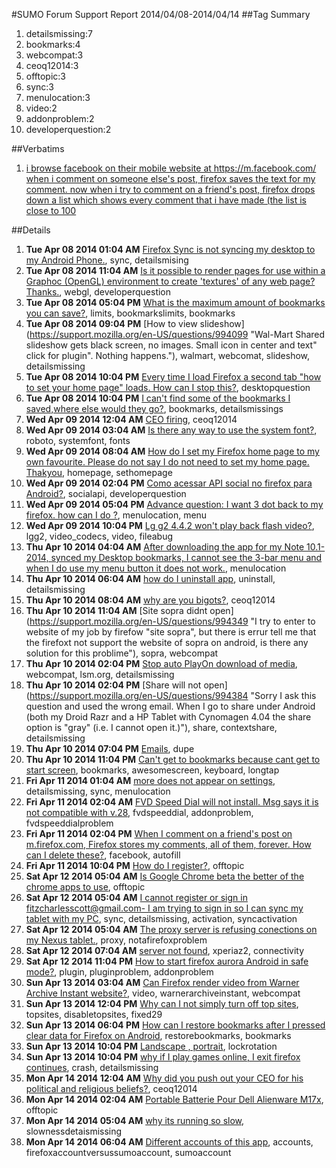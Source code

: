 #SUMO Forum Support Report  2014/04/08-2014/04/14
##Tag Summary
1. detailsmissing:7
1. bookmarks:4
1. webcompat:3
1. ceoq12014:3
1. offtopic:3
1. sync:3
1. menulocation:3
1. video:2
1. addonproblem:2
1. developerquestion:2

##Verbatims
1. [i browse facebook on their mobile website at https://m.facebook.com/ when i comment on someone else's post, firefox saves the text for my comment. now when i try to comment on a friend's post, firefox drops down a list which shows every comment that i have made (the list is close to 100](https://support.mozilla.org/en-US/questions/994548)

##Details
1. **Tue Apr 08 2014 01:04 AM** [Firefox Sync is not syncing my desktop to my Android Phone.](https://support.mozilla.org/en-US/questions/993944 "I have signed into Mozilla on my desktop and on my Android Phone. On both devices Firefox is my default browser and both use the Beta 29.0 Firefox to utilize the new Sync. Is there a delay in the syncing process or what? I am unsure as to how this works and am simply becoming frustrated with the effort it is taking to get this done. Does anyone have an idea as to why they aren't syncing?"), sync, detailsmising
1. **Tue Apr 08 2014 11:04 AM** [Is it possible to render pages for use within a Graphoc (OpenGL) environment to create 'textures' of any web page? Thanks.](https://support.mozilla.org/en-US/questions/994005 "In my app - on Android (Java) and iPhone (Objective-C) - I have an OpenGL Graphics context where I'd like to display any web page on a 'sign' or 'virtual screen'.
Are there libraries which I could plug in to to render pages as a texture for use with OpenGL 'objects'?"), webgl, developerquestion
1. **Tue Apr 08 2014 05:04 PM** [What is the maximum amount of bookmarks you can save?](https://support.mozilla.org/en-US/questions/994059 "What is the maximum amount of bookmarks? Can you create files to sort bookmarks?"), limits, bookmarkslimits, bookmarks
1. **Tue Apr 08 2014 09:04 PM** [How to view slideshow](https://support.mozilla.org/en-US/questions/994099 "Wal-Mart Shared slideshow gets black screen,  no images.  Small icon in center and text" click for plugin". Nothing happens."), walmart, webcomat, slideshow, detailsmissing
1. **Tue Apr 08 2014 10:04 PM** [Every time I load Firefox a second tab "how to set your home page" loads. How can I stop this?](https://support.mozilla.org/en-US/questions/994103 "how can i stop this?"), desktopquestion
1. **Tue Apr 08 2014 10:04 PM** [I can't find some of the bookmarks I saved,where else would they go?](https://support.mozilla.org/en-US/questions/994106 "Is there a way to see all of my bookmarks?"), bookmarks, detailsmissings
1. **Wed Apr 09 2014 12:04 AM** [CEO firing](https://support.mozilla.org/en-US/questions/994127 "Your firing of the CEO is outrageous. I will no longer be using Firefox"), ceoq12014
1. **Wed Apr 09 2014 03:04 AM** [Is there any way to use the system font?](https://support.mozilla.org/en-US/questions/994143 "Firefox for Android uses a font that is not the default Android system font (Roboto), and I would much prefer to use that font. Is there any way to change the font Firefox for Android uses?"), roboto, systemfont, fonts
1. **Wed Apr 09 2014 08:04 AM** [How do I set my Firefox home page to my own favourite. Please do not say I do not need to set my home page.            Thakyou](https://support.mozilla.org/en-US/questions/994167 "Please answer the above question."), homepage, sethomepage
1. **Wed Apr 09 2014 02:04 PM** [Como acessar API social no firefox para Android?](https://support.mozilla.org/en-US/questions/994202 "Eu me conectei a uma API social no firefox desktop, queria saber como fazer isso no android"), socialapi, developerquestion
1. **Wed Apr 09 2014 05:04 PM** [Advance question: I want 3 dot  back to my firefox. how can I do ?](https://support.mozilla.org/en-US/questions/994238 "When I hide my soft keys on my  screen --changing qemu.hw.mainkeys in build.prop , I can't  do the settings and others. I want 3 dot in firefox . Addons I prefer ,or a config entry (to about:config) making Firefox know it is a no-hardkey android. 
It makes me WQNMLGB."), menulocation, menu
1. **Wed Apr 09 2014 10:04 PM** [Lg g2 4.4.2 won't play back flash video?](https://support.mozilla.org/en-US/questions/994288 "I'm having an issue playing back flash video. I'm on stock KitKat unrooted, etc."), lgg2, video_codecs, video, fileabug
1. **Thu Apr 10 2014 04:04 AM** [After downloading the app for my Note 10.1-2014, synced my Desktop bookmarks, I cannot see the 3-bar menu and when I do use my menu button it does not work.](https://support.mozilla.org/en-US/questions/994321 "I have searched all the ways I know about this. I have FF V28 on my PC."), menulocation
1. **Thu Apr 10 2014 06:04 AM** [how do I uninstall app](https://support.mozilla.org/en-US/questions/994334 "How do I uninstall app I downloaded from firefox market place"), uninstall, detailsmissing
1. **Thu Apr 10 2014 08:04 AM** [why are you bigots?](https://support.mozilla.org/en-US/questions/994342 "I have removed firefox from my PC, and will never use your products again after you forced your CEO to resign because he donated $1000 to proposition 8."), ceoq12014
1. **Thu Apr 10 2014 11:04 AM** [Site sopra didnt open](https://support.mozilla.org/en-US/questions/994349 "I try to enter to website of my job by firefow "site sopra", but there is errur tell me that the firefoxt not support the website of sopra on android, is there any solution for this problime"), sopra, webcompat
1. **Thu Apr 10 2014 02:04 PM** [Stop auto PlayOn download of media](https://support.mozilla.org/en-US/questions/994383 "Downloading from"), webcompat, lsm.org, detailsmissing
1. **Thu Apr 10 2014 02:04 PM** [Share will not open](https://support.mozilla.org/en-US/questions/994384 "Sorry I ask this question and used the wrong email.  When I go to share under Android (both my Droid Razr and a HP Tablet with Cynomagen 4.04 the share option is "gray" (i.e. I cannot open it.)"), share, contextshare, detailsmissing
1. **Thu Apr 10 2014 07:04 PM** [Emails](https://support.mozilla.org/en-US/questions/994435 "Have not gotten any new emails since April 7th"), dupe
1. **Thu Apr 10 2014 11:04 PM** [Can't get to bookmarks because cant get to start screen](https://support.mozilla.org/en-US/questions/994468 "The howto have inadequate written instructions and too large useless photographs. The howtos are too short and force users to search for the next step because the howtos fail to give adequate instructions."), bookmarks, awesomescreen, keyboard, longtap
1. **Fri Apr 11 2014 01:04 AM** [more does not appear on settings](https://support.mozilla.org/en-US/questions/994477 "I can't get to synch from settings"), detailsmissing, sync, menulocation
1. **Fri Apr 11 2014 02:04 AM** [FVD Speed Dial will not install.  Msg says it is not compatible with v.28](https://support.mozilla.org/en-US/questions/994488 "Using droid v.4.2.  Quad Core."), fvdspeeddial, addonproblem, fvdspeeddialproblem
1. **Fri Apr 11 2014 02:04 PM** [When I comment on a friend's post on m.firefox.com, Firefox stores my comments, all of them, forever. How can I delete these?](https://support.mozilla.org/en-US/questions/994548 "I am using Firefox Mobile 28.0.1 on Android 2.3.4."), facebook, autofill
1. **Fri Apr 11 2014 10:04 PM** [How do I register?](https://support.mozilla.org/en-US/questions/994625 "My question has been answered."), offtopic
1. **Sat Apr 12 2014 05:04 AM** [Is Google Chrome beta the better of the chrome apps to use](https://support.mozilla.org/en-US/questions/994669 "Which is the best chrome apps to us?"), offtopic
1. **Sat Apr 12 2014 05:04 AM** [I cannot register or sign in fitzcharlesscott@gmail.com- I am trying to sign in so I can sync my tablet with my PC](https://support.mozilla.org/en-US/questions/994670 "I cannot log in on my tablet I keep trying over and over it is saying this account is inactive I'm on it right now on my PC. I am trying to sync my PC with my tablet!!!!!!"), sync, detailsmissing, activation, syncactivation
1. **Sat Apr 12 2014 05:04 AM** [The proxy server is refusing conections on my Nexus tablet.](https://support.mozilla.org/en-US/questions/994672 "My son has a Nexus tablet that has Firefox on it. For the last two days he has been unable to use the internet because It keeps giving him the message,"), proxy, notafirefoxproblem
1. **Sat Apr 12 2014 07:04 AM** [server not found](https://support.mozilla.org/en-US/questions/994673 "After few days of use, Firefox will fail to connect with any page.
I can still use chrome when it happens."), xperiaz2, connectivity
1. **Sat Apr 12 2014 11:04 PM** [How to start firefox aurora Android in safe mode?](https://support.mozilla.org/en-US/questions/994765 "A plugin is causing ff to show a blank white page even on the settings pages. So I can uninstall the plugin. How can I start up in safe mode and or reset ff?"), plugin, pluginproblem, addonproblem
1. **Sun Apr 13 2014 03:04 AM** [Can Firefox render video from Warner Archive Instant website?](https://support.mozilla.org/en-US/questions/994777 "No WAI app for android yet so looking for a Web browser that can display video as though the Android smartphone were a PC. Using the Galaxy S4 Active if that helps. Also I believe WAI website uses the Silverlight system. Thank you for your time and help."), video, warnerarchiveinstant, webcompat
1. **Sun Apr 13 2014 12:04 PM** [Why can I not simply turn off top sites](https://support.mozilla.org/en-US/questions/994815 "I do not need top sites why can I not simply turn it off. Removing bookmarks is also a joke can some test this stuff before releasing it"), topsites, disabletopsites, fixed29
1. **Sun Apr 13 2014 06:04 PM** [How can I restore bookmarks after I pressed clear data for Firefox on Android](https://support.mozilla.org/en-US/questions/994851 "I have pressed clear data for Firefox in Android Application manager. On SGS4 it is Settings->Options->Application manager->Fitefox->Clear data. Can I restore my bookmarks now?"), restorebookmarks, bookmarks
1. **Sun Apr 13 2014 10:04 PM** [Landscape , portrait](https://support.mozilla.org/en-US/questions/994873 "I have used and like dolphin browser, one of the main reason is it would let you force browser into landscape mode with the rest of the phone in portrait mode rotation turned off. 
Can this be done with Firefox android mobile phone? (Appt or something)"), lockrotation
1. **Sun Apr 13 2014 10:04 PM** [why if I play  games online, I exit firefox continues](https://support.mozilla.org/en-US/questions/994875 "When I play games online all of a sudden I was out of firefox"), crash, detailsmissing
1. **Mon Apr 14 2014 12:04 AM** [Why did you push out your CEO for his political and religious beliefs?](https://support.mozilla.org/en-US/questions/994884 "It's sad that you chose to push out a CEO for his personal belief.  What happened to freedom?  I have happily deleted you from my devices and will continue to encourage others to do the same.  Shame on you!"), ceoq12014
1. **Mon Apr 14 2014 02:04 AM** [Portable  Batterie Pour Dell Alienware M17x](https://support.mozilla.org/en-US/questions/994894 "Bonjour tout le monde,"), offtopic
1. **Mon Apr 14 2014 05:04 AM** [why its running so slow](https://support.mozilla.org/en-US/questions/994904 "Takes so long to load anything"), slownessdetaismissing
1. **Mon Apr 14 2014 06:04 AM** [Different accounts of this app](https://support.mozilla.org/en-US/questions/994909 "What is the differance  bitwin Ask a question support account and the other accounts on this app ?"), accounts, firefoxaccountversussumoaccount, sumoaccount
